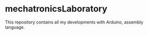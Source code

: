 # mechatronicsLaboratory
This repository contains all my developments with Arduino, assembly language.
